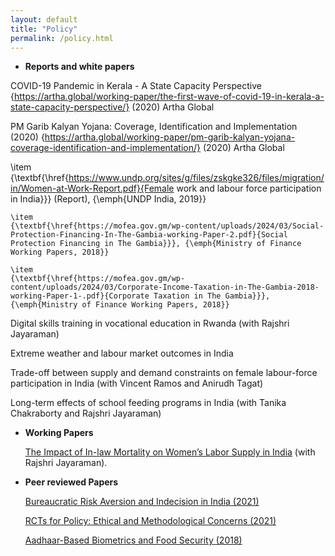 ```yaml
---
layout: default
title: "Policy"
permalink: /policy.html
---
```



- **Reports and white papers**
  
COVID-19 Pandemic in Kerala - A State Capacity Perspective {https://artha.global/working-paper/the-first-wave-of-covid-19-in-kerala-a-state-capacity-perspective/} (2020) Artha Global
	
PM Garib Kalyan Yojana: Coverage, Identification and Implementation (2020) {https://artha.global/working-paper/pm-garib-kalyan-yojana-coverage-identification-and-implementation/} (2020) Artha Global



	
\item
{\textbf{\href{https://www.undp.org/sites/g/files/zskgke326/files/migration/in/Women-at-Work-Report.pdf}{Female work and labour force participation in India}}} (Report), {\emph{UNDP India, 2019}}

	\item
	{\textbf{\href{https://mofea.gov.gm/wp-content/uploads/2024/03/Social-Protection-Financing-In-The-Gambia-working-Paper-2.pdf}{Social Protection Financing in The Gambia}}}, {\emph{Ministry of Finance Working Papers, 2018}}
	
	\item
	{\textbf{\href{https://mofea.gov.gm/wp-content/uploads/2024/03/Corporate-Income-Taxation-in-The-Gambia-2018-working-Paper-1-.pdf}{Corporate Taxation in The Gambia}}}, {\emph{Ministry of Finance Working Papers, 2018}}
 
 
 
 Digital skills training in vocational education in Rwanda (with Rajshri Jayaraman)

   Extreme weather and labour market outcomes in India

   Trade-off between supply and demand constraints on female labour-force participation in India (with Vincent Ramos and Anirudh Tagat)

   Long-term effects of school feeding programs in India (with Tanika Chakraborty and Rajshri Jayaraman)
  

- **Working Papers**  

  [The Impact of In-law Mortality on Women’s Labor Supply in India]([url](https://www.isid.ac.in/~acegd/acegd2024/papers/RajshriJayaraman.pdf)) (with Rajshri Jayaraman). 


- **Peer reviewed Papers**  


  [Bureaucratic Risk Aversion and Indecision in India (2021)]([url](https://www.ippr.in/index.php/ippr/article/view/84))
  

  [RCTs for Policy: Ethical and Methodological Concerns (2021)]([url](https://www.ippr.in/index.php/ippr/article/view/48))


  [Aadhaar-Based Biometrics and Food Security (2018)]([url](https://journals.sagepub.com/doi/10.1177/0973703017748384))
